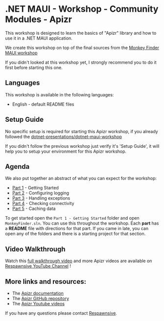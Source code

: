# .NET MAUI - Workshop - Community Modules - Apizr

This workshop is designed to learn the basics of "Apizr" library and how to use it in a .NET MAUI application.

We create this workshop on top of the final sources from the [Monkey Finder MAUI workshop](https://github.com/dotnet-presentations/dotnet-maui-workshop/)

If you didn't looked at this workshop yet, I strongly recommend you to do it first before starting this one.


## Languages
This workshop is available in the following languages:
* English - default README files

## Setup Guide

No specific setup is required for starting this Apizr workshop, if you already followed the [dotnet-presentations/dotnet-maui-workshop](https://github.com/dotnet-presentations/dotnet-maui-workshop/blob/main/README.md)

If you didn't follow the previous workshop just verify it's 'Setup Guide', it will help you to setup your environment for this Apizr workshop.

## Agenda

We also put together an abstract of what you can expect for the workshop:

* [Part 1](Part%201%20-%20Getting%20started/README.md) - Getting Started
* [Part 2](Part%202%20-%20Configuring%20logging/README.md) - Configuring logging
* [Part 3](Part%203%20-%20Handling%20exceptions/README.md) - Handling exceptions
* [Part 4](Part%204%20-%20Checking%20connectivity/README.md) - Checking connectivity
* [Part 5](Part%205%20-%20Caching%20data/README.md) - Caching data


To get started open the `Part 1 - Getting Started` folder and open `MonkeyFinder.sln`. You can use this throughout the workshop. 
Each **part** has a **README** file with directions for that part. If you came in late, you can open any of the folders and  there is a starting project for that section.

## Video Walkthrough
Watch this [full walkthrough video](https://www.youtube.com/watch?v=) and more Apizr videos are available on [Respawnsive YouTube Channel](https://youtube.com/@respawnsive) !

## More links and resources:
- The [Apizr documentation](https://www.apizr.net/) 
- The [Apizr GitHub repository](https://github.com/Respawnsive/Apizr)
- The [Apizr Youtube videos](https://www.youtube.com/@respawnsive)


If you have any questions please contact [Respawnsive](https://respawnsive.com/).
